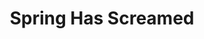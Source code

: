 ---
layout: comic
title: Spring Has Screamed
alt: Such a rich and varied ecosystem right here on my street!
image: jackhammer.png
comment: []
---